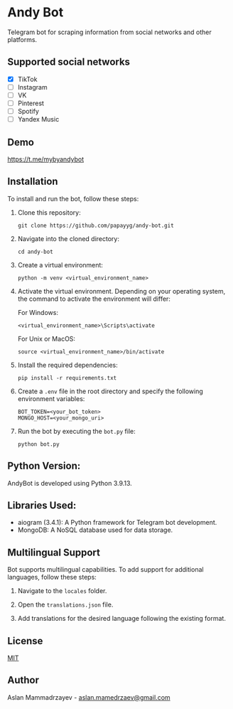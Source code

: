 # Andy Bot
Telegram bot for scraping information from social networks and other platforms.

## Supported social networks
- [x] TikTok
- [ ] Instagram
- [ ] VK
- [ ] Pinterest
- [ ] Spotify
- [ ] Yandex Music

## Demo
https://t.me/mybyandybot

## Installation
To install and run the bot, follow these steps:

1. Clone this repository:

    ```
    git clone https://github.com/papayyg/andy-bot.git
    ```
2. Navigate into the cloned directory:

    ```
    cd andy-bot
    ```

3. Create a virtual environment:

    ```
    python -m venv <virtual_environment_name>
    ```

4. Activate the virtual environment. Depending on your operating system, the command to activate the environment will differ:

    For Windows:

    ```
    <virtual_environment_name>\Scripts\activate
    ```

    For Unix or MacOS:

    ```
    source <virtual_environment_name>/bin/activate
    ```

5. Install the required dependencies:

    ```
    pip install -r requirements.txt
    ```

6. Create a `.env` file in the root directory and specify the following environment variables:

    ```
    BOT_TOKEN=<your_bot_token>
    MONGO_HOST=<your_mongo_uri>
    ```

7. Run the bot by executing the `bot.py` file:

    ```
    python bot.py
    ```


## Python Version:

AndyBot is developed using Python 3.9.13.

## Libraries Used:

- aiogram (3.4.1): A Python framework for Telegram bot development.
- MongoDB: A NoSQL database used for data storage.

## Multilingual Support

Bot supports multilingual capabilities. To add support for additional languages, follow these steps:

1. Navigate to the `locales` folder.

2. Open the `translations.json` file.

3. Add translations for the desired language following the existing format.

## License

[MIT](https://choosealicense.com/licenses/mit/)

## Author
Aslan Mammadrzayev - aslan.mamedrzaev@gmail.com

